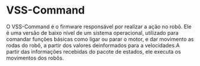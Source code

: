# VSS-Command

O VSS-Command é o firmware responsável por realizar a ação no robô. Ele é uma versão de baixo nível de um 
sistema operacional, utilizado para comandar funções básicas como ligar ou parar o motor, e dar movimento as rodas 
do robô, a partir dos valores deinformados para a velocidades.A partir das informações recebidas do pacote de 
estados, ele executa os movimentos dos robôs. 

